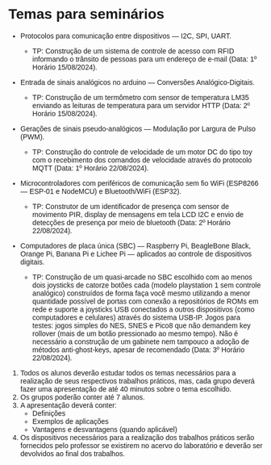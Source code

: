 <style>
    body {
        font-family: Arial, Helvetica, sans-serif;
    }
</style>

# Temas para seminários

-   Protocolos para comunicação entre dispositivos — I2C, SPI, UART.
    -   TP: Construção de um sistema de controle de acesso com RFID informando o trânsito de pessoas para um endereço de e-mail (Data: 1º Horário 15/08/2024).

-   Entrada de sinais analógicos no arduino — Conversões Analógico-Digitais.
    -   TP: Construção de um termômetro com sensor de temperatura LM35 enviando as leituras de temperatura para um servidor HTTP (Data: 2º Horário 15/08/2024).


-   Gerações de sinais pseudo-analógicos — Modulação por Largura de Pulso (PWM).
    -   TP: Construção do controle de velocidade de um motor DC do tipo toy com o recebimento dos comandos de velocidade através do protocolo MQTT (Data: 1º Horário 22/08/2024).


-   Microcontroladores com periféricos de comunicação sem fio WiFi (ESP8266 — ESP-01 e NodeMCU) e Bluetooth/WiFi (ESP32).
    -   TP: Construtor de um identificador de presença com sensor de movimento PIR, display de mensagens em tela LCD I2C e envio de detecções de presença por meio de bluetooth (Data: 2º Horário 22/08/2024).

-   Computadores de placa única (SBC) — Raspberry Pi, BeagleBone Black, Orange Pi, Banana Pi e Lichee Pi — aplicados ao controle de dispositivos digitais.
    -   TP: Construção de um quasi-arcade no SBC escolhido com ao menos dois joysticks de catorze botões cada (modelo playstation 1 sem controle analógico) construídos de forma faça você mesmo utilizando a menor quantidade possível de portas com conexão a repositórios de ROMs em rede e suporte a joysticks USB conectados a outros dispositivos (como computadores e celulares) através do sistema USB-IP. Jogos para testes: jogos simples do NES, SNES e Pico8 que não demandem key rollover (mais de um botão pressionado ao mesmo tempo). Não é necessário a construção de um gabinete nem tampouco a adoção de métodos anti-ghost-keys, apesar de recomendado (Data: 3º Horário 22/08/2024).


1. Todos os alunos deverão estudar todos os temas necessários para a realização de seus respectivos trabalhos práticos, mas, cada grupo deverá fazer uma apresentação de até 40 minutos sobre o tema escolhido.
2. Os grupos poderão conter até 7 alunos.
3. A apresentação deverá conter:
    - Definições
    - Exemplos de aplicações
    - Vantagens e desvantagens (quando aplicável)
4. Os dispositivos necessários para a realização dos trabalhos práticos serão fornecidos pelo professor se existirem no acervo do laboratório e deverão ser devolvidos ao final dos trabalhos.
